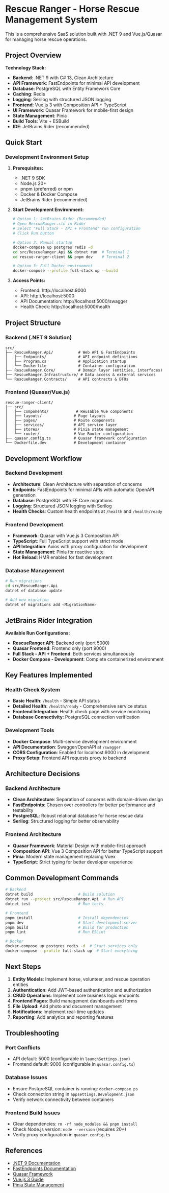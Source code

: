 # Rescue Ranger - Horse Rescue Management System

This is a comprehensive SaaS solution built with .NET 9 and Vue.js/Quasar for managing horse rescue operations.

## Project Overview

**Technology Stack:**
- **Backend**: .NET 9 with C# 13, Clean Architecture
- **API Framework**: FastEndpoints for minimal API development  
- **Database**: PostgreSQL with Entity Framework Core
- **Caching**: Redis
- **Logging**: Serilog with structured JSON logging
- **Frontend**: Vue.js 3 with Composition API + TypeScript
- **UI Framework**: Quasar Framework for mobile-first design
- **State Management**: Pinia
- **Build Tools**: Vite + ESBuild
- **IDE**: JetBrains Rider (recommended)

## Quick Start

### Development Environment Setup

1. **Prerequisites:**
   - .NET 9 SDK
   - Node.js 20+
   - pnpm (preferred) or npm
   - Docker & Docker Compose
   - JetBrains Rider (recommended)

2. **Start Development Environment:**
   ```bash
   # Option 1: JetBrains Rider (Recommended)
   # Open RescueRanger.sln in Rider
   # Select "Full Stack - API + Frontend" run configuration
   # Click Run button
   
   # Option 2: Manual startup
   docker-compose up postgres redis -d
   cd src/RescueRanger.Api && dotnet run  # Terminal 1
   cd rescue-ranger-client && pnpm dev    # Terminal 2
   
   # Option 3: Full Docker environment
   docker-compose --profile full-stack up --build
   ```

3. **Access Points:**
   - Frontend: http://localhost:9000
   - API: http://localhost:5000
   - API Documentation: http://localhost:5000/swagger
   - Health Check: http://localhost:5000/health

## Project Structure

### Backend (.NET 9 Solution)
```
src/
├── RescueRanger.Api/           # Web API & FastEndpoints
│   ├── Endpoints/              # API endpoint definitions
│   ├── Program.cs              # Application startup
│   └── Dockerfile              # Container configuration
├── RescueRanger.Core/          # Domain layer (entities, interfaces)
├── RescueRanger.Infrastructure/ # Data access & external services
└── RescueRanger.Contracts/     # API contracts & DTOs
```

### Frontend (Quasar/Vue.js)
```
rescue-ranger-client/
├── src/
│   ├── components/            # Reusable Vue components
│   ├── layouts/              # Page layouts
│   ├── pages/                # Route components
│   ├── services/             # API service layer
│   ├── stores/               # Pinia state management
│   └── router/               # Vue Router configuration
├── quasar.config.ts          # Quasar framework configuration
└── Dockerfile.dev            # Development container
```

## Development Workflow

### Backend Development
- **Architecture**: Clean Architecture with separation of concerns
- **Endpoints**: FastEndpoints for minimal APIs with automatic OpenAPI generation
- **Database**: PostgreSQL with EF Core migrations
- **Logging**: Structured JSON logging with Serilog
- **Health Checks**: Custom health endpoints at `/health` and `/health/ready`

### Frontend Development  
- **Framework**: Quasar with Vue.js 3 Composition API
- **TypeScript**: Full TypeScript support with strict mode
- **API Integration**: Axios with proxy configuration for development
- **State Management**: Pinia for reactive state
- **Hot Reload**: HMR enabled for fast development

### Database Management
```bash
# Run migrations
cd src/RescueRanger.Api
dotnet ef database update

# Add new migration
dotnet ef migrations add <MigrationName>
```

## JetBrains Rider Integration

**Available Run Configurations:**
- **RescueRanger.API**: Backend only (port 5000)
- **Quasar Frontend**: Frontend only (port 9000)
- **Full Stack - API + Frontend**: Both services simultaneously
- **Docker Compose - Development**: Complete containerized environment

## Key Features Implemented

### Health Check System
- **Basic Health**: `/health` - Simple API status
- **Detailed Health**: `/health/ready` - Comprehensive service status
- **Frontend Integration**: Health check page with service monitoring
- **Database Connectivity**: PostgreSQL connection verification

### Development Tools
- **Docker Compose**: Multi-service development environment
- **API Documentation**: Swagger/OpenAPI at `/swagger`
- **CORS Configuration**: Enabled for localhost:9000 in development
- **Proxy Setup**: Frontend API requests proxy to backend

## Architecture Decisions

### Backend Architecture
- **Clean Architecture**: Separation of concerns with domain-driven design
- **FastEndpoints**: Chosen over controllers for better performance and testability
- **PostgreSQL**: Robust relational database for horse rescue data
- **Serilog**: Structured logging for better observability

### Frontend Architecture  
- **Quasar Framework**: Material Design with mobile-first approach
- **Composition API**: Vue 3 Composition API for better TypeScript support
- **Pinia**: Modern state management replacing Vuex
- **TypeScript**: Strict typing for better developer experience

## Common Development Commands

```bash
# Backend
dotnet build                    # Build solution
dotnet run --project src/RescueRanger.Api  # Run API
dotnet test                     # Run tests

# Frontend  
pnpm install                    # Install dependencies
pnpm dev                        # Start development server
pnpm build                      # Build for production
pnpm lint                       # Run ESLint

# Docker
docker-compose up postgres redis -d  # Start services only
docker-compose --profile full-stack up  # Start everything
```

## Next Steps

1. **Entity Models**: Implement horse, volunteer, and rescue operation entities
2. **Authentication**: Add JWT-based authentication and authorization
3. **CRUD Operations**: Implement core business logic endpoints
4. **Frontend Pages**: Build management dashboards and forms
5. **File Upload**: Add photo and document management
6. **Notifications**: Implement real-time updates
7. **Reporting**: Add analytics and reporting features

## Troubleshooting

### Port Conflicts
- API default: 5000 (configurable in `launchSettings.json`)
- Frontend default: 9000 (configurable in `quasar.config.ts`)

### Database Issues
- Ensure PostgreSQL container is running: `docker-compose ps`
- Check connection string in `appsettings.Development.json`
- Verify network connectivity between containers

### Frontend Build Issues
- Clear dependencies: `rm -rf node_modules && pnpm install`
- Check Node.js version: `node --version` (requires 20+)
- Verify proxy configuration in `quasar.config.ts`

## References

- [.NET 9 Documentation](https://docs.microsoft.com/en-us/dotnet/core/)
- [FastEndpoints Documentation](https://fast-endpoints.com/)
- [Quasar Framework](https://quasar.dev/)
- [Vue.js 3 Guide](https://vuejs.org/guide/)
- [Pinia State Management](https://pinia.vuejs.org/)